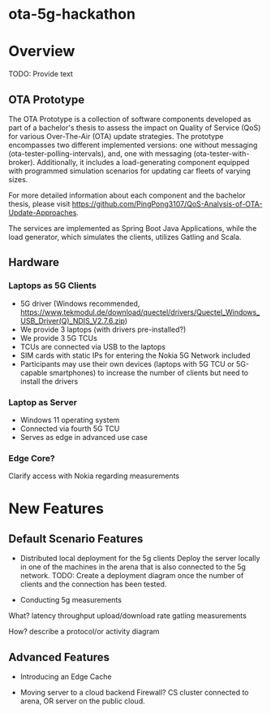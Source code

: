 # ota-5g-hackathon

# Overview

TODO: Provide text

## OTA Prototype 

The OTA Prototype is a collection of software components developed as part of a bachelor's thesis to assess the impact on Quality of Service (QoS) for various Over-The-Air (OTA) update strategies. The prototype encompasses two different implemented versions: one without messaging (ota-tester-polling-intervals), and, one with messaging (ota-tester-with-broker). Additionally, it includes a load-generating component equipped with programmed simulation scenarios for updating car fleets of varying sizes.

For more detailed information about each component and the bachelor thesis, please visit https://github.com/PingPong3107/QoS-Analysis-of-OTA-Update-Approaches.

The services are implemented as Spring Boot Java Applications, while the load generator, which simulates the clients, utilizes Gatling and Scala.

## Hardware

### Laptops as 5G Clients
* 5G driver (Windows recommended, https://www.tekmodul.de/download/quectel/drivers/Quectel_Windows_USB_Driver(Q)_NDIS_V2.7.6.zip)
* We provide 3 laptops (with drivers pre-installed?)
* We provide 3 5G TCUs
* TCUs are connected via USB to the laptops
* SIM cards with static IPs for entering the Nokia 5G Network included
* Participants may use their own devices (laptops with 5G TCU or 5G-capable smartphones) to increase the number of clients but need to install the drivers

### Laptop as Server
* Windows 11 operating system
* Connected via fourth 5G TCU
* Serves as edge in advanced use case

### Edge Core?
Clarify access with Nokia regarding measurements


# New Features

## Default Scenario Features

* Distributed local deployment for the 5g clients
Deploy the server locally in one of the machines in the arena that is also connected to the 5g network. 
TODO: Create a deployment diagram once the number of clients and the connection has been tested. 

* Conducting 5g measurements

What? 
latency
throughput 
upload/download rate
gatling measurements 

How?
describe a protocol/or activity diagram



## Advanced Features

* Introducing an Edge Cache

* Moving server to a cloud backend
Firewall? 
CS cluster connected to arena, OR server on the public cloud.
